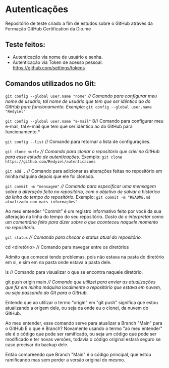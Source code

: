 # Autenticações
Repositório de teste criado a fim de estudos sobre o GitHub através da Formação GitHub Certification da Dio.me

## Teste feitos:
- Autenticação via nome de usuário e senha.
- Autenticação via Token de acesso pessoal. https://github.com/settings/tokens

## Comandos utilizados no Git:

`git config --global user.name "nome"`
*// Comando para configurar meu nome de usuário, tal nome de usuário que tem que ser idêntico ao do GitHub para funcionamento.*
*Exemplo:* `git config --global user.name "Redyiel"`

`git config --global user.name "e-mail"`
8// Comando para configurar meu e-mail, tal e-mail que tem que ser idêntico ao do GitHub para funcionamento.*

`git config --list`
// Comando para retornar a lista de configurações.

`git clone <url>`
*// Comando para clonar o repositório que criei no GitHub para esse estudo de autenticações.*
Exemplo: `git clone https://github.com/Redyiel/autenticacoes`

`git add .`
// Comando para adicionar as alterações feitas no repositório em minha máquina depois que ele foi clonado.

`git commit -m "mensagem"`
*// Comando para especificar uma mensagem sobre a alteração feita no repositório, com o objetivo de salvar o histórico da linha do tempo do repositório.*
Exemplo: `git commit -m "README.md atualizado com mais informações"`

Ao meu entender "Commit" é um registro informativo feito por você da sua alteração na linha do tempo do seu repositório. 
*Gosto de o interpretar como um comentário feito para dizer sobre o que aconteceu naquele momento no repositório.*

`git status`
*// Comando para checar o status atual do repositório.*

cd <diretório>
// Comando para navegar entre os diretórios

Admito que comecei tendo problemas, pois não estava na pasta do diretório em si, e sim em na pasta onde estava a pasta dele.

ls
// Comando para visualizar o que se encontra naquele diretório.

git push origin main
*// Comando que utilizei para enviar as atualizações que fiz em minha máquina localmente o repositório que estava em nuvem, ou seja passando do Git para o GitHub.*

Entendo que ao utilizar o termo "origin" em "git push" significa que estou atualizando a origem dele, ou seja da onde eu o clonei, da nuvem do GitHub.

Ao meu entender, esse comando serve para atualizar a Branch "Main" para o GitHub
E o que é Branch? Novamente usando o termo "ao meu entender" ele é o código que pode ser ramificado, ou seja um código que pode ser modificado e ter novas versões, todavia o código original estará seguro se caso precisar do backup dele.

Então compreendo que Branch "Main" é o código principal, que estou ramificando mas sem perder a versão original do mesmo.
